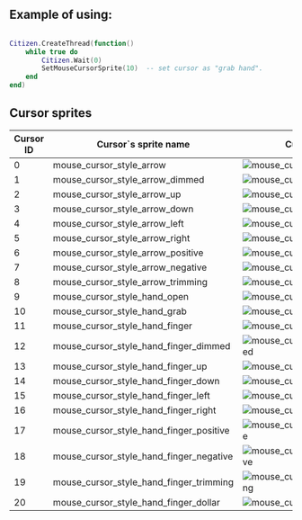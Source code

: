 
## Example of using:  
```lua

Citizen.CreateThread(function()
    while true do
        Citizen.Wait(0)
        SetMouseCursorSprite(10)  -- set cursor as "grab hand".
    end
end)

```


<h2>Cursor sprites</h2>


Cursor ID | Cursor`s sprite name | Cursor`s sprite image
------------ | ---------------- | ---------------
0 | mouse_cursor_style_arrow | ![mouse_cursor_style_arrow](http://femga.com/images/samples/cursors/mouse_cursor_style_arrow.png)
1 | mouse_cursor_style_arrow_dimmed | ![mouse_cursor_style_arrow_dimmed](http://femga.com/images/samples/cursors/mouse_cursor_style_arrow_dimmed.png)
2 | mouse_cursor_style_arrow_up | ![mouse_cursor_style_arrow_up](http://femga.com/images/samples/cursors/mouse_cursor_style_arrow_up.png)
3 | mouse_cursor_style_arrow_down | ![mouse_cursor_style_arrow_down](http://femga.com/images/samples/cursors/mouse_cursor_style_arrow_down.png)
4 | mouse_cursor_style_arrow_left | ![mouse_cursor_style_arrow_left](http://femga.com/images/samples/cursors/mouse_cursor_style_arrow_left.png)
5 | mouse_cursor_style_arrow_right | ![mouse_cursor_style_arrow_right](http://femga.com/images/samples/cursors/mouse_cursor_style_arrow_right.png)
6 | mouse_cursor_style_arrow_positive | ![mouse_cursor_style_arrow_positive](http://femga.com/images/samples/cursors/mouse_cursor_style_arrow_positive.png)
7 | mouse_cursor_style_arrow_negative | ![mouse_cursor_style_arrow_negative](http://femga.com/images/samples/cursors/mouse_cursor_style_arrow_negative.png)
8 | mouse_cursor_style_arrow_trimming | ![mouse_cursor_style_arrow_trimming](http://femga.com/images/samples/cursors/mouse_cursor_style_arrow_trimming.png)
9 | mouse_cursor_style_hand_open | ![mouse_cursor_style_hand_open](http://femga.com/images/samples/cursors/mouse_cursor_style_hand_open.png)
10 | mouse_cursor_style_hand_grab | ![mouse_cursor_style_hand_grab](http://femga.com/images/samples/cursors/mouse_cursor_style_hand_grab.png)
11 | mouse_cursor_style_hand_finger | ![mouse_cursor_style_hand_finger](http://femga.com/images/samples/cursors/mouse_cursor_style_hand_finger.png)
12 | mouse_cursor_style_hand_finger_dimmed | ![mouse_cursor_style_hand_finger_dimmed](http://femga.com/images/samples/cursors/mouse_cursor_style_hand_finger_dimmed.png)
13 | mouse_cursor_style_hand_finger_up | ![mouse_cursor_style_hand_finger_up](http://femga.com/images/samples/cursors/mouse_cursor_style_hand_finger_up.png)
14 | mouse_cursor_style_hand_finger_down | ![mouse_cursor_style_hand_finger_down](http://femga.com/images/samples/cursors/mouse_cursor_style_hand_finger_down.png)
15 | mouse_cursor_style_hand_finger_left | ![mouse_cursor_style_hand_finger_left](http://femga.com/images/samples/cursors/mouse_cursor_style_hand_finger_left.png)
16 | mouse_cursor_style_hand_finger_right | ![mouse_cursor_style_hand_finger_right](http://femga.com/images/samples/cursors/mouse_cursor_style_hand_finger_right.png)
17 | mouse_cursor_style_hand_finger_positive | ![mouse_cursor_style_hand_finger_positive](http://femga.com/images/samples/cursors/mouse_cursor_style_hand_finger_positive.png)
18 | mouse_cursor_style_hand_finger_negative | ![mouse_cursor_style_hand_finger_negative](http://femga.com/images/samples/cursors/mouse_cursor_style_hand_finger_negative.png)
19 | mouse_cursor_style_hand_finger_trimming | ![mouse_cursor_style_hand_finger_trimming](http://femga.com/images/samples/cursors/mouse_cursor_style_hand_finger_trimming.png)
20 | mouse_cursor_style_hand_finger_dollar | ![mouse_cursor_style_hand_finger_dollar](http://femga.com/images/samples/cursors/mouse_cursor_style_hand_finger_dollar.png)



